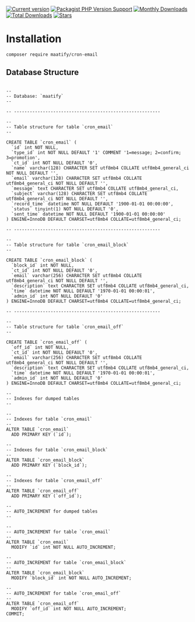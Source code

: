 [![Current version](https://img.shields.io/packagist/v/maatify/cron-email)][pkg]
[![Packagist PHP Version Support](https://img.shields.io/packagist/php-v/maatify/cron-email)][pkg]
[![Monthly Downloads](https://img.shields.io/packagist/dm/maatify/cron-email)][pkg-stats]
[![Total Downloads](https://img.shields.io/packagist/dt/maatify/cron-email)][pkg-stats]
[![Stars](https://img.shields.io/packagist/stars/maatify/cron-email)](https://github.com/maatify/CronEmail/stargazers)

[pkg]: <https://packagist.org/packages/maatify/cron-email>
[pkg-stats]: <https://packagist.org/packages/maatify/routee/cron-email>
# Installation

```shell
composer require maatify/cron-email
```

## Database Structure
```mysql

--
-- Database: `maatify`
--

-- --------------------------------------------------------

--
-- Table structure for table `cron_email`
--

CREATE TABLE `cron_email` (
  `id` int NOT NULL,
  `type_id` int NOT NULL DEFAULT '1' COMMENT '1=message; 2=confirm; 3=promotion',
  `ct_id` int NOT NULL DEFAULT '0',
  `name` varchar(128) CHARACTER SET utf8mb4 COLLATE utf8mb4_general_ci NOT NULL DEFAULT '',
  `email` varchar(128) CHARACTER SET utf8mb4 COLLATE utf8mb4_general_ci NOT NULL DEFAULT '',
  `message` text CHARACTER SET utf8mb4 COLLATE utf8mb4_general_ci,
  `subject` varchar(128) CHARACTER SET utf8mb4 COLLATE utf8mb4_general_ci NOT NULL DEFAULT '',
  `record_time` datetime NOT NULL DEFAULT '1900-01-01 00:00:00',
  `status` tinyint(1) NOT NULL DEFAULT '0',
  `sent_time` datetime NOT NULL DEFAULT '1900-01-01 00:00:00'
) ENGINE=InnoDB DEFAULT CHARSET=utf8mb4 COLLATE=utf8mb4_general_ci;

-- --------------------------------------------------------

--
-- Table structure for table `cron_email_block`
--

CREATE TABLE `cron_email_block` (
  `block_id` int NOT NULL,
  `ct_id` int NOT NULL DEFAULT '0',
  `email` varchar(256) CHARACTER SET utf8mb4 COLLATE utf8mb4_general_ci NOT NULL DEFAULT '',
  `description` text CHARACTER SET utf8mb4 COLLATE utf8mb4_general_ci,
  `time` datetime NOT NULL DEFAULT '1970-01-01 00:00:01',
  `admin_id` int NOT NULL DEFAULT '0'
) ENGINE=InnoDB DEFAULT CHARSET=utf8mb4 COLLATE=utf8mb4_general_ci;

-- --------------------------------------------------------

--
-- Table structure for table `cron_email_off`
--

CREATE TABLE `cron_email_off` (
  `off_id` int NOT NULL,
  `ct_id` int NOT NULL DEFAULT '0',
  `email` varchar(256) CHARACTER SET utf8mb4 COLLATE utf8mb4_general_ci NOT NULL DEFAULT '',
  `description` text CHARACTER SET utf8mb4 COLLATE utf8mb4_general_ci,
  `time` datetime NOT NULL DEFAULT '1970-01-01 00:00:01',
  `admin_id` int NOT NULL DEFAULT '0'
) ENGINE=InnoDB DEFAULT CHARSET=utf8mb4 COLLATE=utf8mb4_general_ci;

--
-- Indexes for dumped tables
--

--
-- Indexes for table `cron_email`
--
ALTER TABLE `cron_email`
  ADD PRIMARY KEY (`id`);

--
-- Indexes for table `cron_email_block`
--
ALTER TABLE `cron_email_block`
  ADD PRIMARY KEY (`block_id`);

--
-- Indexes for table `cron_email_off`
--
ALTER TABLE `cron_email_off`
  ADD PRIMARY KEY (`off_id`);

--
-- AUTO_INCREMENT for dumped tables
--

--
-- AUTO_INCREMENT for table `cron_email`
--
ALTER TABLE `cron_email`
  MODIFY `id` int NOT NULL AUTO_INCREMENT;

--
-- AUTO_INCREMENT for table `cron_email_block`
--
ALTER TABLE `cron_email_block`
  MODIFY `block_id` int NOT NULL AUTO_INCREMENT;

--
-- AUTO_INCREMENT for table `cron_email_off`
--
ALTER TABLE `cron_email_off`
  MODIFY `off_id` int NOT NULL AUTO_INCREMENT;
COMMIT;
```
